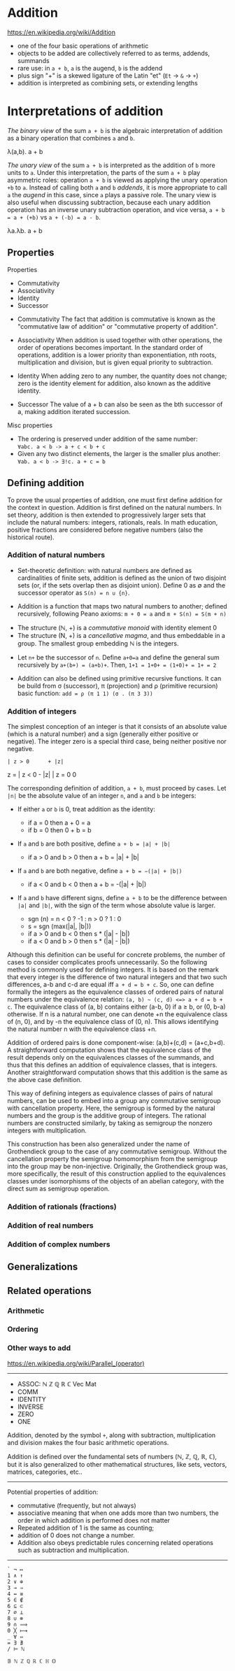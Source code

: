 # Addition

https://en.wikipedia.org/wiki/Addition

- one of the four basic operations of arithmetic
- objects to be added are collectively referred to as terms, addends, summands
- rare use: in `a + b`, `a` is the augend, `b` is the addend
- plus sign "+" is a skewed ligature of the Latin "et" (`Et` -> `&` -> `+`)
- addition is interpreted as combining sets, or extending lengths

# Interpretations of addition

*The binary view* of the sum `a + b` is the algebraic interpretation of addition as a binary operation that combines `a` and `b`.

λ(a,b). a + b

*The unary view* of the sum `a + b` is interpreted as the addition of `b` more units to `a`. Under this interpretation, the parts of the sum `a + b` play asymmetric roles: operation `a + b` is viewed as applying the unary operation `+b` to `a`. Instead of calling both `a` and `b` *addends*, it is more appropriate to call `a` the *augend* in this case, since `a` plays a passive role. The unary view is also useful when discussing subtraction, because each unary addition operation has an inverse unary subtraction operation, and vice versa, `a + b = a + (+b)` vs `a + (-b) = a - b`.

λa.λb. a + b



## Properties

Properties
- Commutativity
- Associativity
- Identity
- Successor


* Commutativity
The fact that addition is commutative is known as the "commutative law of addition" or "commutative property of addition".

* Associativity
When addition is used together with other operations, the order of operations becomes important. In the standard order of operations, addition is a lower priority than exponentiation, nth roots, multiplication and division, but is given equal priority to subtraction.

* Identity
When adding zero to any number, the quantity does not change; zero is the identity element for addition, also known as the additive identity.

* Successor
The value of a + b can also be seen as the bth successor of a, making addition iterated succession.

Misc properties
- The ordering is preserved under addition of the same number:   
`∀abc. a < b -> a + c < b + c`
- Given any two distinct elements, the larger is the smaller plus another:    
`∀ab. a < b -> ∃!c. a + c = b`



## Defining addition

To prove the usual properties of addition, one must first define addition for the context in question. Addition is first defined on the natural numbers. In set theory, addition is then extended to progressively larger sets that include the natural numbers: integers, rationals, reals. In math education, positive fractions are considered before negative numbers (also the historical route).

### Addition of natural numbers

* Set-theoretic definition: with natural numbers are defined as cardinalities of finite sets, addition is defined as the union of two disjoint sets (or, if the sets overlap then as disjoint union). Define 0 as ∅ and the successor operator as `S(n) = n ∪ {n}`.

* Addition is a function that maps two natural numbers to another; defined recursively, following Peano axioms: `m + 0 = a` and `m + S(n) = S(m + n)`
- The structure (ℕ, +) is a *commutative monoid* with identity element 0
- The structure (N, +) is a *cancellative magma*, and thus embeddable in a group. The smallest group embedding ℕ is the integers.

* Let `n+` be the successor of `n`. Define `a+0=a` and define the general sum recursively by `a+(b+) = (a+b)+`. Then, `1+1 = 1+0+ = (1+0)+ = 1+ = 2`

* Addition can also be defined using primitive recursive functions. It can be build from σ (successor), π (projection) and ρ (primitive recursion) basic function: `add = ρ (π 1 1) (σ . (π 3 3))`


### Addition of integers

The simplest conception of an integer is that it consists of an absolute value (which is a natural number) and a sign (generally either positive or negative). The integer zero is a special third case, being neither positive nor negative.

    | z > 0      + |z|
z = | z < 0      - |z|
    | z = 0        0

The corresponding definition of addition, `a + b`, must proceed by cases. 
Let `|n|` be the absolute value of an integer `n`, and `a` and `b` be integers:

- If either `a` or `b` is 0, treat addition as the identity: 
  - if a = 0 then a + 0 = a
  - if b = 0 then 0 + b = b

- If `a` and `b` are both positive, define `a + b = |a| + |b|`
  - if a > 0 and b > 0 then a + b = |a| + |b|

- If `a` and `b` are both negative, define `a + b = −(|a| + |b|)`
  - if a < 0 and b < 0 then a + b = -(|a| + |b|)

- If `a` and `b` have different signs, define `a + b` to be the difference between `|a|` and `|b|`, with the sign of the term whose absolute value is larger.
  - sgn (n) = n < 0 ? -1 : n > 0 ? 1 : 0
  - s = sgn (max(|a|, |b|))
  - if a > 0 and b < 0 then s * (|a| - |b|)
  - if a < 0 and b > 0 then s * (|a| - |b|)


Although this definition can be useful for concrete problems, the number of cases to consider complicates proofs unnecessarily. So the following method is commonly used for defining integers. It is based on the remark that every integer is the difference of two natural integers and that two such differences, a-b and c-d are equal iff `a + d = b + c`. So, one can define formally the integers as the equivalence classes of ordered pairs of natural numbers under the equivalence relation: `(a, b) ~ (c, d) <=> a + d = b + c`. The equivalence class of (a, b) contains either (a-b, 0) if a ≥ b, or (0, b-a) otherwise. If n is a natural number, one can denote +n the equivalence class of (n, 0), and by -n the equivalence class of (0, n). This allows identifying the natural number n with the equivalence class +n.

Addition of ordered pairs is done component-wise: (a,b)+(c,d) = (a+c,b+d). A straightforward computation shows that the equivalence class of the result depends only on the equivalences classes of the summands, and thus that this defines an addition of equivalence classes, that is integers. Another straightforward computation shows that this addition is the same as the above case definition.

This way of defining integers as equivalence classes of pairs of natural numbers, can be used to embed into a group any commutative semigroup with cancellation property. Here, the semigroup is formed by the natural numbers and the group is the additive group of integers. The rational numbers are constructed similarly, by taking as semigroup the nonzero integers with multiplication.

This construction has been also generalized under the name of Grothendieck group to the case of any commutative semigroup. Without the cancellation property the semigroup homomorphism from the semigroup into the group may be non-injective. Originally, the Grothendieck group was, more specifically, the result of this construction applied to the equivalences classes under isomorphisms of the objects of an abelian category, with the direct sum as semigroup operation.


### Addition of rationals (fractions)
### Addition of real numbers
### Addition of complex numbers

## Generalizations

## Related operations
### Arithmetic
### Ordering
### Other ways to add



https://en.wikipedia.org/wiki/Parallel_(operator)


---

* ASSOC: ℕ ℤ ℚ ℝ ℂ Vec Mat
* COMM
* IDENTITY
* INVERSE
* ZERO
* ONE


Addition, denoted by the symbol `+`, along with subtraction, multiplication and division makes the four basic arithmetic operations.

Addition is defined over the fundamental sets of numbers (ℕ, ℤ, ℚ, ℝ, ℂ), but it is also generalized to other mathematical structures, like sets, vectors, matrices, categories, etc..

---

Potential properties of addition:
- commutative (frequently, but not always)
- associative meaning that when one adds more than two numbers, the order in which addition is performed does not matter
- Repeated addition of 1 is the same as counting;
- addition of 0 does not change a number.
- Addition also obeys predictable rules concerning related operations such as subtraction and multiplication.


----


```
` ¬ ↦
1 ∧ ↑
2 ∨ ⊕
3 → ⇒
4 ↔ ≡
5 ∈ ∉
6 ⊆ ⊂
7 ∅ ⊥
8 ∪ ⊗
9 ∩ ⟹
0 ╳ ⟼
_ ∀ ⇔
= ∃ ∄ 
/ ⊨ ℕ

𝔹 ℕ ℤ ℚ ℝ ℂ ℍ 𝕆
```
